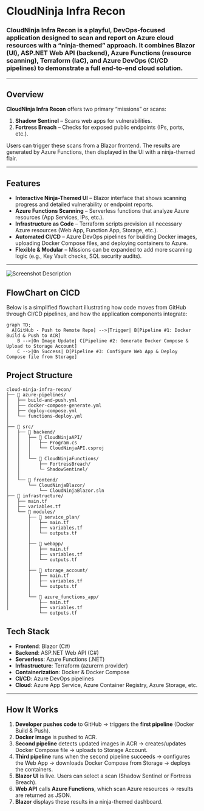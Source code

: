 # CloudNinja Infra Recon

### CloudNinja Infra Recon is a playful, DevOps-focused application designed to scan and report on Azure cloud resources with a “ninja-themed” approach. It combines **Blazor** (UI), **ASP.NET Web API** (backend), **Azure Functions** (resource scanning), **Terraform** (IaC), and **Azure DevOps** (CI/CD pipelines) to demonstrate a full end-to-end cloud solution.

---

## Overview

**CloudNinja Infra Recon** offers two primary “missions” or scans:

1. **Shadow Sentinel** – Scans web apps for vulnerabilities.  
2. **Fortress Breach** – Checks for exposed public endpoints (IPs, ports, etc.).  

Users can trigger these scans from a Blazor frontend. The results are generated by Azure Functions, then displayed in the UI with a ninja-themed flair.

---

## Features

- **Interactive Ninja-Themed UI** – Blazor interface that shows scanning progress and detailed vulnerability or endpoint reports.  
- **Azure Functions Scanning** – Serverless functions that analyze Azure resources (App Services, IPs, etc.).  
- **Infrastructure as Code** – Terraform scripts provision all necessary Azure resources (Web App, Function App, Storage, etc.).  
- **Automated CI/CD** – Azure DevOps pipelines for building Docker images, uploading Docker Compose files, and deploying containers to Azure.  
- **Flexible & Modular** – Missions can be expanded to add more scanning logic (e.g., Key Vault checks, SQL security audits).

---
 <img src="https://i.gyazo.com/083cc43499439ec31ba2105b4c671c9f.png" alt="Screenshot Description">

## FlowChart on CICD

Below is a simplified flowchart illustrating how code moves from GitHub through CI/CD pipelines, and how the application components integrate:
```mermaid
graph TD;
  A[GitHub - Push to Remote Repo] -->|Trigger| B[Pipeline #1: Docker Build & Push to ACR]
    B -->|On Image Update| C[Pipeline #2: Generate Docker Compose & Upload to Storage Account]
    C -->|On Success| D[Pipeline #3: Configure Web App & Deploy Compose file from Storage]
```

## Project Structure
```plaintext
cloud-ninja-infra-recon/
├── 📄 azure-pipelines/
│   ├── build-and-push.yml
│   ├── docker-compose-generate.yml
│   ├── deploy-compose.yml
│   └── functions-deploy.yml
│
├── 📁 src/
│   ├── 📁 backend/
│   │   ├── 📁 CloudNinjaAPI/
│   │   │   ├── Program.cs
│   │   │   └── CloudNinjaAPI.csproj
│   │   │  
│   │   └── 📁 CloudNinjaFunctions/
│   │       ├── FortressBreach/
│   │       └─ ShadowSentinel/
│   │    
│   └── 📁 frontend/
│       └── CloudNinjaBlazor/
│           └── CloudNinjaBlazor.sln
├── 📁 infrastructure/
│   ├── main.tf
│   ├── variables.tf
│   └── 📁 modules/
│       ├── 📁 service_plan/
│       │   ├── main.tf
│       │   ├── variables.tf
│       │   └── outputs.tf
│       │
│       ├── 📁 webapp/
│       │   ├── main.tf
│       │   ├── variables.tf
│       │   └── outputs.tf
│       │
│       ├── 📁 storage_account/
│       │   ├── main.tf
│       │   ├── variables.tf
│       │   └── outputs.tf
│       │
│       └── 📁 azure_functions_app/
│           ├── main.tf
│           ├── variables.tf
            └── outputs.tf
```

## Tech Stack

- **Frontend**: Blazor (C#)  
- **Backend**: ASP.NET Web API (C#)  
- **Serverless**: Azure Functions (.NET)  
- **Infrastructure**: Terraform (azurerm provider)  
- **Containerization**: Docker & Docker Compose  
- **CI/CD**: Azure DevOps pipelines  
- **Cloud**: Azure App Service, Azure Container Registry, Azure Storage, etc.

---

## How It Works

1. **Developer pushes code** to GitHub → triggers the **first pipeline** (Docker Build & Push).  
2. **Docker image** is pushed to ACR.  
3. **Second pipeline** detects updated images in ACR → creates/updates Docker Compose file → uploads to Storage Account.  
4. **Third pipeline** runs when the second pipeline succeeds → configures the Web App → downloads Docker Compose from Storage → deploys the containers.  
5. **Blazor UI** is live. Users can select a scan (Shadow Sentinel or Fortress Breach).  
6. **Web API** calls **Azure Functions**, which scan Azure resources → results are returned as JSON.  
7. **Blazor** displays these results in a ninja-themed dashboard.
                                  
